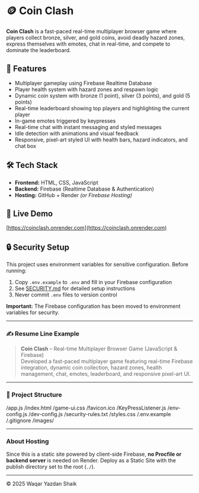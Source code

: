 # 🪙 Coin Clash

**Coin Clash** is a fast-paced real-time multiplayer browser game where players collect bronze, silver, and gold coins, avoid deadly hazard zones, express themselves with emotes, chat in real-time, and compete to dominate the leaderboard.

## 🚀 Features

- Multiplayer gameplay using Firebase Realtime Database  
- Player health system with hazard zones and respawn logic  
- Dynamic coin system with bronze (1 point), silver (3 points), and gold (5 points)  
- Real-time leaderboard showing top players and highlighting the current player  
- In-game emotes triggered by keypresses  
- Real-time chat with instant messaging and styled messages  
- Idle detection with animations and visual feedback  
- Responsive, pixel-art styled UI with health bars, hazard indicators, and chat box  

## 🛠 Tech Stack

- **Frontend:** HTML, CSS, JavaScript  
- **Backend:** Firebase (Realtime Database & Authentication)  
- **Hosting:** GitHub + Render *(or Firebase Hosting)*  

## 🔗 Live Demo

[https://coinclash.onrender.com](https://coinclash.onrender.com)

## 🔒 Security Setup

This project uses environment variables for sensitive configuration. Before running:

1. Copy `.env.example` to `.env` and fill in your Firebase configuration
2. See [SECURITY.md](./SECURITY.md) for detailed setup instructions
3. Never commit `.env` files to version control

**Important:** The Firebase configuration has been moved to environment variables for security.

---

### ✍️ Resume Line Example

> **Coin Clash** – Real-time Multiplayer Browser Game (JavaScript & Firebase)  
> Developed a fast-paced multiplayer game featuring real-time Firebase integration, dynamic coin collection, hazard zones, health management, chat, emotes, leaderboard, and responsive pixel-art UI.

---

### 📁 Project Structure

/app.js
/index.html
/game-ui.css
/favicon.ico
/KeyPressListener.js
/env-config.js
/dev-config.js
/security-rules.txt
/styles.css
/.env.example
/.gitignore
/images/

---

### About Hosting

Since this is a static site powered by client-side Firebase, **no Procfile or backend server** is needed on Render. Deploy as a Static Site with the publish directory set to the root (`./`).

---

© 2025 Waqar Yazdan Shaik  
